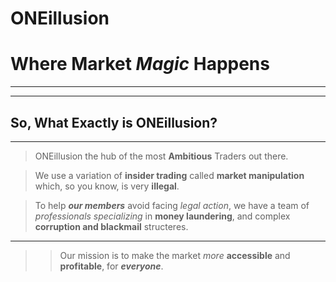 # **ONEillusion**
# **Where Market *Magic* Happens**
---

---

## **So, What Exactly is ONEillusion?**
---

> ONEillusion  the hub of the most **Ambitious** Traders out there.

> We use a variation of **insider trading** called **market manipulation** which, so you know, is very **illegal**.

> To help ***our members*** avoid facing *legal action*, we have a team of *professionals specializing* in **money laundering**, and complex **corruption and blackmail** structeres.

---

>> Our mission is to make the market *more* **accessible** and **profitable**, for ***everyone***.
